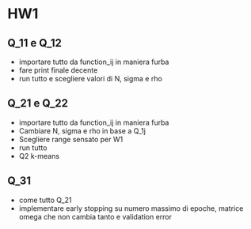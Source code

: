 # HW1


## Q_11 e Q_12
  - importare tutto da function_ij in maniera furba
  - fare print finale decente
  - run tutto e scegliere valori di N, sigma e rho

## Q_21 e Q_22
  - importare tutto da function_ij in maniera furba
  - Cambiare N, sigma e rho in base a Q_1j
  - Scegliere range sensato per W1
  - run tutto
  - Q2 k-means

## Q_31
  - come tutto Q_21
  - implementare early stopping su numero massimo di epoche, matrice omega che non cambia tanto e validation error
